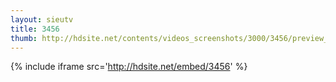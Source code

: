 ```yaml
---
layout: sieutv
title: 3456
thumb: http://hdsite.net/contents/videos_screenshots/3000/3456/preview_360p.mp4.jpg
---
```

{% include iframe src='http://hdsite.net/embed/3456' %}
 
